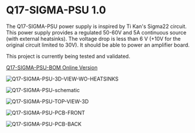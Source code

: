 # Q17-SIGMA-PSU 1.0<br>

The Q17-SIGMA-PSU power supply is inspired by Ti Kan's Sigma22 circuit. This power supply provides a regulated 50-60V and 5A continuous source (with external heatsinks). The voltage drop is less than 6 V (+10V for the original circuit limited to 30V). It should be able to power an amplifier board.

This project is currently being tested and validated.

<a href="https://audio.cyberkata.org/Q17-SIGMA-PSU-BOM.html">Q17-SIGMA-PSU-BOM Online Version</a><br>

![Q17-SIGMA-PSU-3D-VIEW-WO-HEATSINKS](https://github.com/stefaweb/Q17-Amplifier/assets/12907102/f0e94893-70dc-4894-8da3-0fec79059de2)

![Q17-SIGMA-PSU-schematic](https://github.com/stefaweb/Q17-Amplifier/assets/12907102/27a62992-eec8-48ad-a322-557047647c44)

![Q17-SIGMA-PSU-TOP-VIEW-3D](https://github.com/stefaweb/Q17-Amplifier/assets/12907102/fdda2d8c-28fc-4dc4-91bd-b2715201fd25)

![Q17-SIGMA-PSU-PCB-FRONT](https://github.com/stefaweb/Q17-Amplifier/assets/12907102/96fc4fc1-95da-414a-a732-783275d60f42)

![Q17-SIGMA-PSU-PCB-BACK](https://github.com/stefaweb/Q17-Amplifier/assets/12907102/47c351e9-3c4c-4f93-afec-cb9ac67f7ce7)

